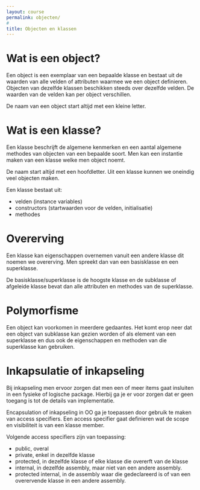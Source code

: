 ```yaml
---
layout: course
permalink: objecten/
#
title: Objecten en klassen
---
```

# Wat is een object?
Een object is een exemplaar van een bepaalde klasse en bestaat uit de waarden van alle velden of attributen waarmee we een object definieren. Objecten van dezelfde klassen beschikken steeds over dezelfde velden. De waarden van de velden kan per object verschillen.

De naam van een object start altijd met een kleine letter.

# Wat is een klasse?
Een klasse beschrijft de algemene kenmerken en een aantal algemene methodes van objecten van een bepaalde soort.
Men kan een instantie maken van een klasse welke men object noemt.

De naam start altijd met een hoofdletter.
Uit een klasse kunnen we oneindig veel objecten maken.

Een klasse bestaat uit:
- velden (instance variables)
- constructors (startwaarden voor de velden, initialisatie)
- methodes

# Overerving
Een klasse kan eigenschappen overnemen vanuit een andere klasse dit noemen we overerving.
Men spreekt dan van een basisklasse en een superklasse.

De basisklasse/superklasse is de hoogste klasse en de subklasse of afgeleide klasse bevat dan alle attributen en methodes van de superklasse.

# Polymorfisme
Een object kan voorkomen in meerdere gedaantes.
Het komt erop neer dat een object van subklasse kan gezien worden of als element van een superklasse en dus ook de eigenschappen en methoden van die superklasse kan gebruiken.

# Inkapsulatie of inkapseling
Bij inkapseling men ervoor zorgen dat men een of meer items gaat insluiten in een fysieke of logische package.
Hierbij ga je er voor zorgen dat er geen toegang is tot de details van implementatie.

Encapsulation of inkapseling in OO ga je toepassen door gebruik te maken van access specifiers.
Een access specifier gaat definieren wat de scope en visibiliteit is van een klasse member.

Volgende access specifiers zijn van toepassing:

- public, overal
- private, enkel in dezelfde klasse
- protected, in dezelfde klasse of elke klasse die overerft van de klasse
- internal, in dezelfde assembly, maar niet van een andere assembly.
- protected internal, in de assembly waar die gedeclareerd is of van een overervende klasse in een andere assembly.